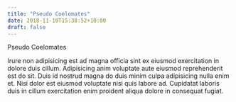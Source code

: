 ```yaml
---
title: "Pseudo Coelomates"
date: 2018-11-10T15:38:52+10:00
draft: false
---
```


Pseudo Coelomates

Irure non adipisicing est ad magna officia sint ex eiusmod exercitation in dolore duis cillum. Adipisicing anim voluptate aute eiusmod reprehenderit est do sit. Duis id nostrud magna do duis minim culpa adipisicing nulla enim et. Nisi dolor est eiusmod voluptate nisi quis labore ad. Cupidatat laboris duis in cillum exercitation enim proident aliqua dolore in consequat fugiat.